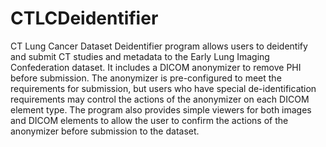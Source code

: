 # CTLCDeidentifier
CT Lung Cancer Dataset Deidentifier program allows users to deidentify and
submit CT studies and metadata to the 
Early Lung Imaging Confederation dataset. It includes a DICOM anonymizer to remove PHI before
submission. The anonymizer is pre-configured to meet the requirements for submission, but users
who have special de-identification requirements may control the actions of the anonymizer on
each DICOM element type. The program also provides simple viewers for both images and DICOM 
elements to allow the user to confirm the actions of the anonymizer before submission to the
dataset.
